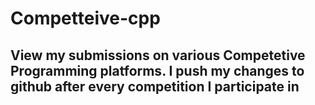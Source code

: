 # Competteive-cpp

## View my submissions on various Competetive Programming platforms. I push my changes to github after every competition I participate in
